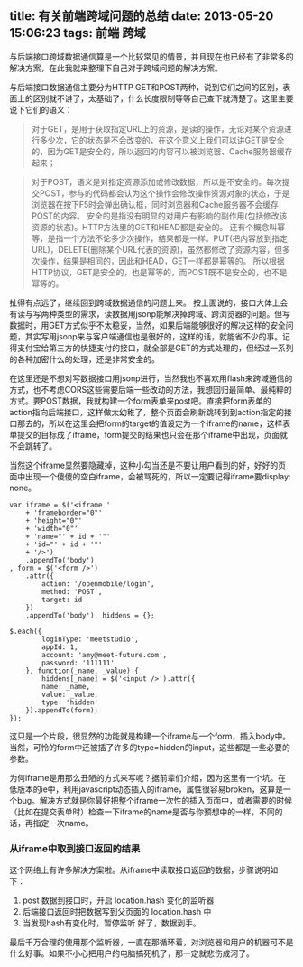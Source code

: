 title: 有关前端跨域问题的总结
date: 2013-05-20 15:06:23
tags: 前端 跨域
---

与后端接口跨域数据通信算是一个比较常见的情景，并且现在也已经有了非常多的解决方案，在此我就来整理下自己对于跨域问题的解决方案。

与后端接口数据通信主要分为HTTP GET和POST两种，说到它们之间的区别，表面上的区别就不讲了，太基础了，什么长度限制等等自己查下就清楚了。这里主要说下它们的语义：

> 对于GET，是用于获取指定URL上的资源，是读的操作，无论对某个资源进行多少次，它的状态是不会改变的，在这个意义上我们可以讲GET是安全的，因为GET是安全的，所以返回的内容可以被浏览器、Cache服务器缓存起来；


> 对于POST，语义是对指定资源添加或修改数据，所以是不安全的。每次提交POST，参与的代码都会认为这个操作会修改操作资源对象的状态，于是浏览器在按下F5时会弹出确认框，同时浏览器和Cache服务器不会缓存POST的内容。
安全的是指没有明显的对用户有影响的副作用(包括修改该资源的状态)。HTTP方法里的GET和HEAD都是安全的。
还有个概念叫幂等，是指一个方法不论多少次操作，结果都是一样。PUT(把内容放到指定URL)，DELETE(删除某个URL代表的资源)，虽然都修改了资源内容，但多次操作，结果是相同的，因此和HEAD，GET一样都是幂等的。
所以根据HTTP协议，GET是安全的，也是幂等的，而POST既不是安全的，也不是幂等的。

扯得有点远了，继续回到跨域数据通信的问题上来。
按上面说的，接口大体上会有读与写两种类型的需求，读数据用jsonp能解决掉跨域、跨浏览器的问题。但写数据时，用GET方式似乎不太稳妥，当然，如果后端能够很好的解决这样的安全问题，其实写用jsonp来与客户端通信也是很好的，这样的话，就能省不少的事。记得支付宝给第三方的快捷支付的接口，就全部是GET的方式处理的，但经过一系列的各种加密什么的处理，还是非常安全的。

在这里还是不想对写数据接口用jsonp进行，当然我也不喜欢用flash来跨域通信的方式，也不考虑CORS这些需要后端一些改动的方法，我想回归最简单、最纯粹的方式。要POST数据，我就构建一个form表单来post吧。直接把form表单的action指向后端接口，这样做太幼稚了，整个页面会刷新跳转到到action指定的接口那去的，所以在这里会把form的target的值设定为一个iframe的name，这样表单提交的目标成了iframe，form提交的结果也只会在那个iframe中出现，页面就不会跳转了。

当然这个iframe显然要隐藏掉，这种小勾当还是不要让用户看到的好，好好的页面中出现一个傻傻的空白iframe，会被骂死的，所以一定要记得iframe要display: none。

```
var iframe = $('<iframe '
    + 'frameborder="0"'
    + 'height="0"'
    + 'width="0"'
    + 'name="' + id + '"'
    + 'id="' + id + '"'
    + '/>')
    .appendTo('body')
, form = $('<form />')
    .attr({
        action: '/openmobile/login',
        method: 'POST',
        target: id
    })
    .appendTo('body'), hiddens = {};

$.each({
        loginType: 'meetstudio',
        appId: 1,
        account: 'amy@meet-future.com',
        password: '111111'
    }, function(_name, _value) {
        hiddens[_name] = $('<input />').attr({
        name: _name,
        value: _value,
        type: 'hidden'
    }).appendTo(form);
});
```

这只是一个片段，很显然的功能就是构建一个iframe与一个form，插入body中。当然，可怜的form中还被插了许多的type=hidden的input，这些都是一些必要的参数。

为何iframe是用那么丑陋的方式来写呢？据前辈们介绍，因为这里有一个坑。在低版本的ie中，利用javascript动态插入的iframe，属性很容易broken，这算是一个bug。解决方式就是你最好把整个iframe一次性的插入页面中，或者需要的时候（比如在提交表单时）检查一下iframe的name是否与你预想中的一样，不同的话，再指定一次name。

### 从iframe中取到接口返回的结果
这个网络上有许多解决方案啦。从iframe中读取接口返回的数据，步骤说明如下：

1. post 数据到接口时，开启 location.hash 变化的监听器
2. 后端接口返回时把数据写到父页面的 location.hash 中
3. 当发现hash有变化时，暂停监听
好了，数据到手。

最后千万合理的使用那个监听器，一直在那循环着，对浏览器和用户的机器可不是什么好事。如果不小心把用户的电脑搞死机了，那一定就悲伤成河了。